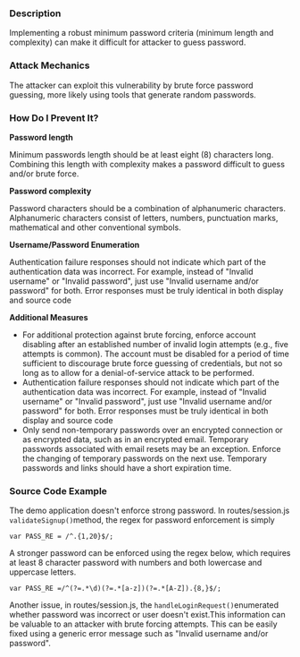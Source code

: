 ### Description
Implementing a robust minimum password criteria (minimum length and
complexity) can make it difficult for attacker to guess password.

### Attack Mechanics

The attacker can exploit this vulnerability by brute force password guessing,
more likely using tools that generate random passwords.

### How Do I Prevent It?

**Password length**

Minimum passwords length should be at least eight (8) characters long.
Combining this length with complexity makes a password difficult to guess
and/or brute force.

**Password complexity**

Password characters should be a combination of alphanumeric characters.
Alphanumeric characters consist of letters, numbers, punctuation marks,
mathematical and other conventional symbols.

**Username/Password Enumeration**

Authentication failure responses should not indicate which part of the
authentication data was incorrect. For example, instead of "Invalid username"
or "Invalid password", just use "Invalid username and/or password" for both.
Error responses must be truly identical in both display and source code

**Additional Measures**

  * For additional protection against brute forcing, enforce account disabling after an established number of invalid login attempts (e.g., five attempts is common). The account must be disabled for a period of time sufficient to discourage brute force guessing of credentials, but not so long as to allow for a denial-of-service attack to be performed.
  * Authentication failure responses should not indicate which part of the authentication data was incorrect. For example, instead of "Invalid username" or "Invalid password", just use "Invalid username and/or password" for both. Error responses must be truly identical in both display and source code
  * Only send non-temporary passwords over an encrypted connection or as encrypted data, such as in an encrypted email. Temporary passwords associated with email resets may be an exception. Enforce the changing of temporary passwords on the next use. Temporary passwords and links should have a short expiration time.

### Source Code Example

The demo application doesn't enforce strong password. In routes/session.js
`validateSignup()`method, the regex for password enforcement is simply

    
    var PASS_RE = /^.{1,20}$/;

A stronger password can be enforced using the regex below, which requires at
least 8 character password with numbers and both lowercase and uppercase
letters.

    
    var PASS_RE =/^(?=.*\d)(?=.*[a-z])(?=.*[A-Z]).{8,}$/;

Another issue, in routes/session.js, the `handleLoginRequest()`enumerated
whether password was incorrect or user doesn't exist.This information can be
valuable to an attacker with brute forcing attempts. This can be easily fixed
using a generic error message such as "Invalid username and/or password".

